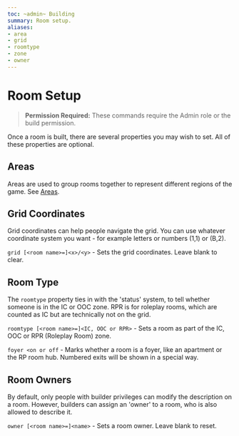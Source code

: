 ```yaml
---
toc: ~admin~ Building
summary: Room setup.
aliases:
- area
- grid
- roomtype
- zone
- owner
---
```

# Room Setup

> **Permission Required:** These commands require the Admin role or the build permission.

Once a room is built, there are several properties you may wish to set.  All of these properties are optional.

## Areas

Areas are used to group rooms together to represent different regions of the game.  See [Areas](/help/areas).

## Grid Coordinates

Grid coordinates can help people navigate the grid.  You can use whatever coordinate system you want - for example letters or numbers (1,1) or (B,2).

`grid [<room name>=]<x>/<y>` - Sets the grid coordinates.  Leave blank to clear.

## Room Type

The `roomtype` property ties in with the 'status' system, to tell whether someone is in the IC or OOC zone.  RPR is for roleplay rooms, which are counted as IC but are technically not on the grid.

`roomtype [<room name>=]<IC, OOC or RPR>` - Sets a room as part of the IC, OOC or RPR (Roleplay Room) zone.


`foyer <on or off` - Marks whether a room is a foyer, like an apartment or the
        RP room hub.  Numbered exits will be shown in a special way.

## Room Owners

By default, only people with builder privileges can modify the description on a room.  However, builders can assign an 'owner' to a room, who is also allowed to describe it.

`owner [<room name>=]<name>` - Sets a room owner.  Leave blank to reset.